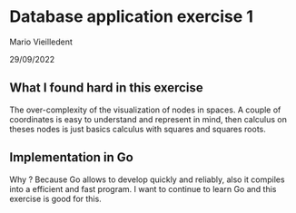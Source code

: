 # Database application exercise 1

Mario Vieilledent

29/09/2022

## What I found hard in this exercise

The over-complexity of the visualization of nodes in spaces. A couple of coordinates is easy to understand and represent in mind, then calculus on theses nodes is just basics calculus with squares and squares roots.

## Implementation in Go

Why ? Because Go allows to develop quickly and reliably, also it compiles into a efficient and fast program. I want to continue to learn Go and this exercise is good for this.
